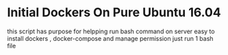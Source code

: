 # Initial Dockers On Pure Ubuntu 16.04

 this script has purpose for helpping run bash command on server 
 easy to install dockers , docker-compose and manage permission just run 1 bash file
